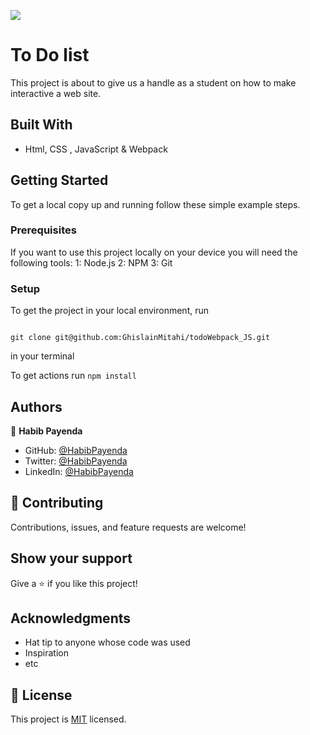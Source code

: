![](https://img.shields.io/badge/Microverse-blueviolet)

# To Do list

This project is about to give us a handle as a student on how to make interactive a web site.

## Built With

- Html, CSS , JavaScript & Webpack

## Getting Started

To get a local copy up and running follow these simple example steps.

### Prerequisites
If you want to use this project locally on your device you will need the following tools:
    1: Node.js
    2: NPM
    3: Git

### Setup

 To get the project in your local environment, run 

 ```

 git clone git@github.com:GhislainMitahi/todoWebpack_JS.git
 
 ```
  in your terminal

  To get actions run ```npm install```

  



## Authors

👤 **Habib Payenda**

- GitHub: [@HabibPayenda](https://github.com/githubhandle)
- Twitter: [@HabibPayenda](https://twitter.com/twitterhandle)
- LinkedIn: [@HabibPayenda](https://linkedin.com/in/linkedinhandle)


## 🤝 Contributing

Contributions, issues, and feature requests are welcome!


## Show your support

Give a ⭐️ if you like this project!

## Acknowledgments

- Hat tip to anyone whose code was used
- Inspiration
- etc



## 📝 License

This project is [MIT](./MIT.md) licensed.



